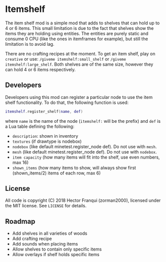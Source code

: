 Itemshelf
=========

The item shelf mod is a simple mod that adds to shelves that can hold up to 4 or 6 items. This small limitation is due to the fact that shelves show the items they are holding using entities. The entities are purely static and consume 0 CPU (like the ones in itemframes for example), but still the limitation is to avoid lag.

There are no crafting recipes at the moment. To get an item shelf, play on `creative` or use:
`/giveme itemshelf:small_shelf` or `/giveme itemshelf:large_shelf`. Both shelves are of the same size, however they can hold 4 or 6 items respectively. 

Developers
----------
Developers using this mod can register a particular node to use the item shelf functionality. To do that, the following function is used:
```lua
itemshelf.register_shelf(name, def)
```
where `name` is the name of the node (`itemshelf:` will be the prefix) and `def` is a Lua table defining the following:
  - `description`: shown in inventory
  - `textures` (if drawtype is nodebox)
  - `nodebox` (like default minetest.register_node def). Do not use with `mesh`.
  - `mesh` (like default minetest.register_node def). Do not use with `nodebox`.
  - `item capacity` (how many items will fit into the shelf, use even numbers, max 16)
  - `shown_items` (how many items to show, will always show first (shown_items/2) items of each row, max 6)

License
-------
All code is copyright (C) 2018 Hector Franqui (zorman2000), licensed under the MIT license. See `LICENSE` for details.

Roadmap
-------
  - Add shelves in all varieties of woods
  - Add crafting recipe
  - Add sounds when placing items
  - Allow shelves to contain only specific items
  - Allow overlays if shelf holds specific items 